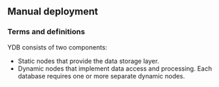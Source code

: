 ## Manual deployment

### Terms and definitions

YDB consists of two components:

* Static nodes that provide the data storage layer.
* Dynamic nodes that implement data access and processing. Each database requires one or more separate dynamic nodes.
